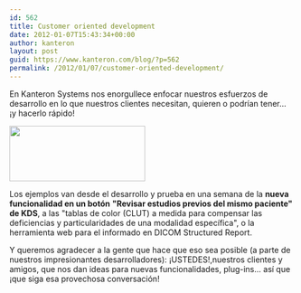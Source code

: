 ```yaml
---
id: 562
title: Customer oriented development
date: 2012-01-07T15:43:34+00:00
author: kanteron
layout: post
guid: https://www.kanteron.com/blog/?p=562
permalink: /2012/01/07/customer-oriented-development/
---
```

En Kanteron Systems nos enorgullece enfocar nuestros esfuerzos de desarrollo en lo que nuestros clientes necesitan, quieren o podrían tener... ¡y hacerlo rápido!

<img class="aligncenter" title="Previous" src="https://farm8.staticflickr.com/7035/6636310127_c19acdcf08_m.jpg" alt="" width="240" height="98" />

Los ejemplos van desde el desarrollo y prueba en una semana de la **nueva funcionalidad en un botón** **"Revisar estudios previos del mismo paciente" de KDS**, a las "tablas de color (CLUT) a medida para compensar las deficiencias y particularidades de una modalidad específica", o la herramienta web para el informado en DICOM Structured Report.

Y queremos agradecer a la gente que hace que eso sea posible (a parte de nuestros impresionantes desarrolladores): ¡USTEDES!,nuestros clientes y amigos, que nos dan ideas para nuevas funcionalidades, plug-ins... así que ¡que siga esa provechosa conversación!